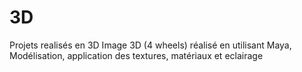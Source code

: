# 3D
Projets realisés  en 3D
Image 3D (4 wheels) réalisé en utilisant Maya, Modélisation, application des textures, matériaux et eclairage

